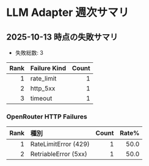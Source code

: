 # LLM Adapter 週次サマリ

## 2025-10-13 時点の失敗サマリ

- 失敗総数: 3

| Rank | Failure Kind | Count |
| ---: | :----------- | ----: |
| 1 | rate_limit | 1 |
| 2 | http_5xx | 1 |
| 3 | timeout | 1 |

### OpenRouter HTTP Failures

| Rank | 種別 | Count | Rate% |
| ---: | :---- | ----: | ----: |
| 1 | RateLimitError (429) | 1 | 50.0 |
| 2 | RetriableError (5xx) | 1 | 50.0 |
